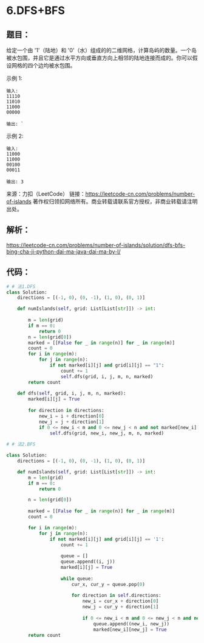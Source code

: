 # 6.DFS+BFS
## 题目：

给定一个由 '1'（陆地）和 '0'（水）组成的的二维网格，计算岛屿的数量。一个岛被水包围，并且它是通过水平方向或垂直方向上相邻的陆地连接而成的。你可以假设网格的四个边均被水包围。

示例 1:
```
输入:
11110
11010
11000
00000

输出: `
```
示例 2:
```
输入:
11000
11000
00100
00011

输出: 3
```
来源：力扣（LeetCode）
链接：https://leetcode-cn.com/problems/number-of-islands
著作权归领扣网络所有。商业转载请联系官方授权，非商业转载请注明出处。


## 解析：

https://leetcode-cn.com/problems/number-of-islands/solution/dfs-bfs-bing-cha-ji-python-dai-ma-java-dai-ma-by-l/

## 代码：
```py
# # 法1.DFS
class Solution:
    directions = [(-1, 0), (0, -1), (1, 0), (0, 1)]

    def numIslands(self, grid: List[List[str]]) -> int:
        
        m = len(grid)
        if m == 0:
            return 0
        n = len(grid[0])
        marked = [[False for _ in range(n)] for _ in range(m)]
        count = 0
        for i in range(m):
            for j in range(n):
                if not marked[i][j] and grid[i][j] == "1":
                    count += 1
                    self.dfs(grid, i, j, m, n, marked)
        return count 
    
    def dfs(self, grid, i, j, m, n, marked):
        marked[i][j] = True
        
        for direction in directions:
            new_i = i + direction[0]
            new_j = j + direction[1]
            if 0 <= new_i < m and 0 <= new_j < n and not marked[new_i][new_j] and grid[new_i][new_j] == "1":
                self.dfs(grid, new_i, new_j, m, n, marked)
            
# # 法2.BFS

class Solution:
    directions = [(-1, 0), (0, -1), (1, 0), (0, 1)]

    def numIslands(self, grid: List[List[str]]) -> int:
        m = len(grid)
        if m == 0:
            return 0

        n = len(grid[0])
        
        marked = [[False for _ in range(n)] for _ in range(m)]
        count = 0

        for i in range(m):
            for j in range(n):
                if not marked[i][j] and grid[i][j] == '1':
                    count += 1
        
                    queue = []
                    queue.append((i, j))
                    marked[i][j] = True
                    
                    while queue:
                        cur_x, cur_y = queue.pop(0) 
                    
                        for direction in self.directions:
                            new_i = cur_x + direction[0]
                            new_j = cur_y + direction[1]
                        
                            if 0 <= new_i < m and 0 <= new_j < n and not marked[new_i][new_j] and grid[new_i][new_j] == '1':
                                queue.append((new_i, new_j))
                                marked[new_i][new_j] = True
        return count
```
